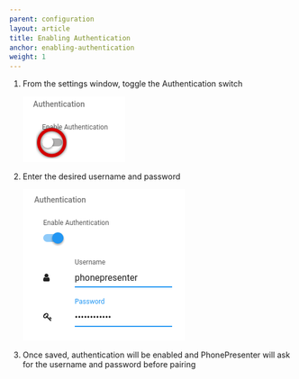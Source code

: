 ```yaml
---
parent: configuration
layout: article
title: Enabling Authentication
anchor: enabling-authentication
weight: 1
---
```


1. From the settings window, toggle the Authentication switch

    ![Authentication Switch](/assets/img/authentication_switch.png)

2. Enter the desired username and password

    ![Authentication Switch](/assets/img/authentication_enabled.png)

3. Once saved, authentication will be enabled and PhonePresenter will ask for the username and password before pairing
